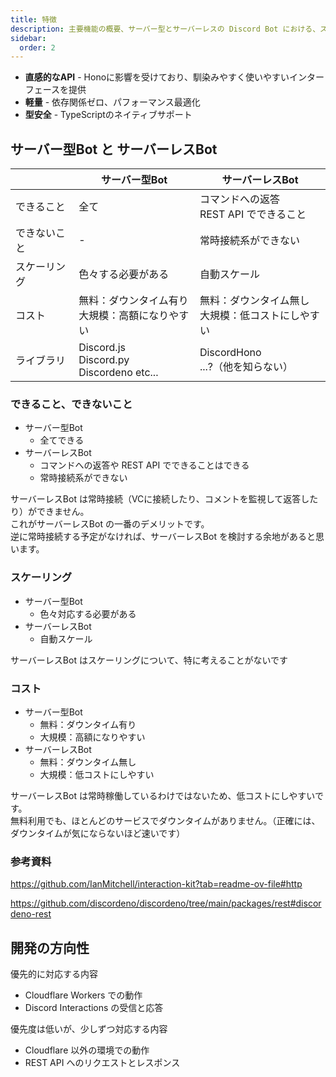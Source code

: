 ```yaml
---
title: 特徴
description: 主要機能の概要、サーバー型とサーバーレスの Discord Bot における、スケーリング・コスト・機能に関する比較・考慮事項。
sidebar:
  order: 2
---
```


- **直感的なAPI** - Honoに影響を受けており、馴染みやすく使いやすいインターフェースを提供
- **軽量** - 依存関係ゼロ、パフォーマンス最適化
- **型安全** - TypeScriptのネイティブサポート

## サーバー型Bot と サーバーレスBot

|              | サーバー型Bot                                      | サーバーレスBot                                      |
| ------------ | -------------------------------------------------- | ---------------------------------------------------- |
| できること   | 全て                                               | コマンドへの返答<br>REST API でできること            |
| できないこと | -                                                  | 常時接続系ができない                                 |
| スケーリング | 色々する必要がある                                 | 自動スケール                                         |
| コスト       | 無料：ダウンタイム有り<br>大規模：高額になりやすい | 無料：ダウンタイム無し<br>大規模：低コストにしやすい |
| ライブラリ   | Discord.js<br>Discord.py<br>Discordeno etc...      | DiscordHono<br>...?（他を知らない）                  |

### できること、できないこと

- サーバー型Bot
  - 全てできる
- サーバーレスBot
  - コマンドへの返答や REST API でできることはできる
  - 常時接続系ができない

サーバーレスBot は常時接続（VCに接続したり、コメントを監視して返答したり）ができません。  
これがサーバーレスBot の一番のデメリットです。  
逆に常時接続する予定がなければ、サーバーレスBot を検討する余地があると思います。

### スケーリング

- サーバー型Bot
  - 色々対応する必要がある
- サーバーレスBot
  - 自動スケール

サーバーレスBot はスケーリングについて、特に考えることがないです

### コスト

- サーバー型Bot
  - 無料：ダウンタイム有り
  - 大規模：高額になりやすい
- サーバーレスBot
  - 無料：ダウンタイム無し
  - 大規模：低コストにしやすい

サーバーレスBot は常時稼働しているわけではないため、低コストにしやすいです。  
無料利用でも、ほとんどのサービスでダウンタイムがありません。（正確には、ダウンタイムが気にならないほど速いです）

### 参考資料

https://github.com/IanMitchell/interaction-kit?tab=readme-ov-file#http

https://github.com/discordeno/discordeno/tree/main/packages/rest#discordeno-rest

## 開発の方向性

優先的に対応する内容

- Cloudflare Workers での動作
- Discord Interactions の受信と応答

優先度は低いが、少しずつ対応する内容

- Cloudflare 以外の環境での動作
- REST API へのリクエストとレスポンス
